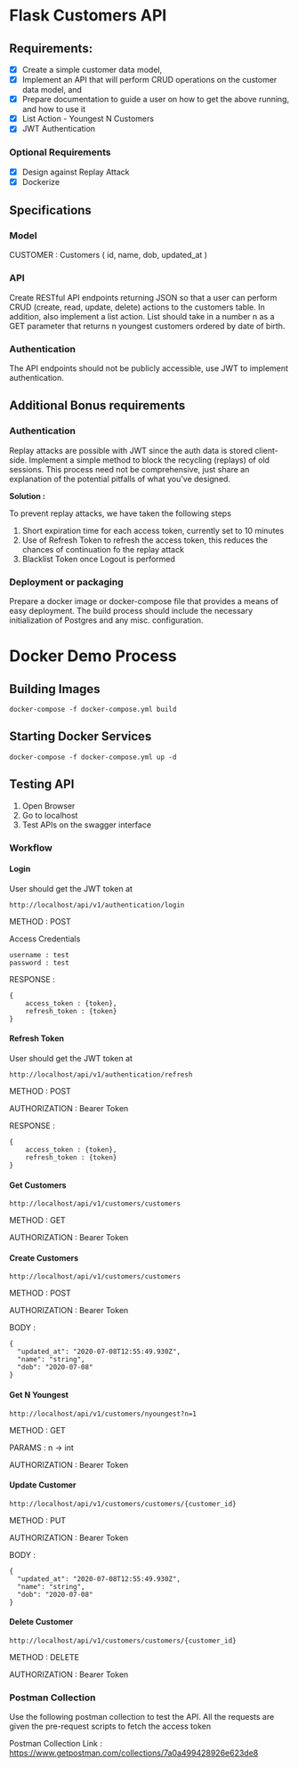 # Flask Customers API 

## Requirements:

- [x] Create a simple customer data model,
- [x] Implement an API that will perform CRUD operations on the customer data model, and
- [x] Prepare documentation to guide a user on how to get the above running, and how to use it
- [x] List Action - Youngest N Customers
- [x] JWT Authentication 

### Optional Requirements
- [x] Design against Replay Attack
- [x] Dockerize

## Specifications

### Model
CUSTOMER :
Customers (
id,
name,
dob,
updated_at
)

### API
Create RESTful API endpoints returning JSON so that a user can perform CRUD (create, read, update, delete) actions to the customers table. In addition, also implement a list action. List should take in a number n as a GET parameter that returns n youngest customers ordered by date of birth.


### Authentication
The API endpoints should not be publicly accessible, use JWT to implement authentication.


## Additional Bonus requirements

### Authentication
Replay attacks are possible with JWT since the auth data is stored client-side. Implement a simple method to block the recycling (replays) of old sessions. This process need not be comprehensive, just share an explanation of the potential pitfalls of what you’ve designed.

**Solution :** 

To prevent replay attacks, we have taken the following steps
1. Short expiration time for each access token, currently set to 10 minutes
2. Use of Refresh Token to refresh the access token, this reduces the chances of continuation fo the replay attack
3. Blacklist Token once Logout is performed


### Deployment or packaging
Prepare a docker image or docker-compose file that provides a means of easy deployment.
The build process should include the necessary initialization of Postgres and any misc. configuration.

# Docker Demo Process

## Building Images

`docker-compose -f docker-compose.yml build`

## Starting Docker Services

`docker-compose -f docker-compose.yml up -d`

## Testing API

1. Open Browser
2. Go to localhost
3. Test APIs on the swagger interface

### Workflow

#### Login

User should get the JWT token at 

`http://localhost/api/v1/authentication/login`

METHOD : POST 

Access Credentials

```
username : test
password : test
```

RESPONSE : 

```
{
    access_token : {token},
    refresh_token : {token}
}
```

#### Refresh Token

User should get the JWT token at 

`http://localhost/api/v1/authentication/refresh`

METHOD : POST 

AUTHORIZATION : Bearer Token 

RESPONSE : 

```
{
    access_token : {token},
    refresh_token : {token}
}
```

#### Get Customers

`http://localhost/api/v1/customers/customers`

METHOD : GET

AUTHORIZATION : Bearer Token 

#### Create Customers

`http://localhost/api/v1/customers/customers`

METHOD : POST

AUTHORIZATION : Bearer Token 

BODY :

```
{
  "updated_at": "2020-07-08T12:55:49.930Z",
  "name": "string",
  "dob": "2020-07-08"
}
```

#### Get N Youngest

`http://localhost/api/v1/customers/nyoungest?n=1`

METHOD : GET

PARAMS : n -> int

AUTHORIZATION : Bearer Token 

#### Update Customer

`http://localhost/api/v1/customers/customers/{customer_id}`

METHOD : PUT

AUTHORIZATION : Bearer Token 

BODY :

```
{
  "updated_at": "2020-07-08T12:55:49.930Z",
  "name": "string",
  "dob": "2020-07-08"
}
```

#### Delete Customer

`http://localhost/api/v1/customers/customers/{customer_id}`

METHOD : DELETE

AUTHORIZATION : Bearer Token 

### Postman Collection

Use the following postman collection to test the API. All the requests are given the pre-request scripts to fetch the 
access token

Postman Collection Link : https://www.getpostman.com/collections/7a0a499428926e623de8





